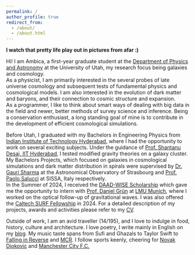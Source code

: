 ```yaml
---
permalink: /
author_profile: true
redirect_from: 
  - /about/
  - /about.html
---
```



<b> I watch that pretty life play out in pictures from afar :) </b>


Hi! I am Ambica, a first-year graduate student at the [Department of Physics and Astronomy](https://www.physics.utah.edu/) at the University of Utah, my research focus being galaxies and cosmology. <br>
As a physicist, I am primarily interested in the several probes of late universe cosmology and subsequent tests of fundamental physics and cosmological models. I am also interested in the evolution of dark matter and baryons, and their connection to cosmic structure and expansion. <br>
As a programmer, I like to think about smart ways of dealing with big data in the field and newer, better methods of survey science and inference. Being a conservation enthusiast, a long standing goal of mine is to contribute in the development of efficient cosmological simulations. 

Before Utah, I graduated with my Bachelors in Engineering Physics from [Indian Institute of Technology Hyderabad](https://physics.iith.ac.in/), where I had the opportunity to work on several exciting subjects. Under the guidance of [Prof. Shantanu Desai, IIT Hyderabad](https://iith.ac.in/phy/shantanud/), I tested modified gravity theories on a galaxy cluster. My Bachelors Projects, which focused on galaxies in cosmological simulations and dark matter distribution in spirals were supervised by [Dr. Gauri Sharma](https://ingauris.github.io/gsharma/) at the Astronomical Observatory of Strasbourg and [Prof. Paolo Salucci](https://www.sissa.it/ap/members.php?ID=134) at SISSA, Italy respectively. <br>
In the Summer of 2024, I received the [DAAD-WISE Scholarship](https://www.daad.in/en/2023/09/20/applications-invited-working-internships-in-science-and-engineering-wise-2023-24/) which gave me the opportunity to intern with [Prof. Daniel Grün](https://www.imprs-astro.mpg.de/content/prof-dr-daniel-grun-0.html) at [LMU Munich](https://www.physik.lmu.de/en/), where I worked on the optical follow-up of gravitational waves. I was also offered the [Caltech SURF Fellowship](https://sfp.caltech.edu/undergraduate-research/programs/surf) in 2024. For a detailed description of my projects, awards and activities please refer to my [CV](https://ambicagovind.github.io/cv/).

Outside of work, I am an avid traveller (14/195), and I love to indulge in food, history, culture and architecture. I love poetry, I write mainly in English on my [blog](https://ambicagovind.blogspot.com/). My music taste spans from Sufi and Ghazals to Taylor Swift to [Falling in Reverse](https://fallinginreverse.com/) and [MCR](https://www.mychemicalromance.com/). I follow sports keenly, cheering for [Novak Djokovic](https://novakdjokovic.com/en/) and [Manchester City F.C.](https://www.mancity.com/)
